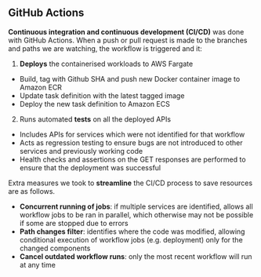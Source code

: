 ## GitHub Actions

**Continuous integration and continuous development (CI/CD)** was done with GitHub Actions. When a push or pull request is made to the branches and paths we are watching, the workflow is triggered and it:

1. **Deploys** the containerised workloads to AWS Fargate
 - Build, tag with Github SHA and push new Docker container image to Amazon ECR
 - Update task definition with the latest tagged image
 - Deploy the new task definition to Amazon ECS
2. Runs automated **tests** on all the deployed APIs
 - Includes APIs for services which were not identified for that workflow
 - Acts as regression testing to ensure bugs are not introduced to other services and previously working code
 - Health checks and assertions on the GET responses are performed to ensure that the deployment was successful

Extra measures we took to **streamline** the CI/CD process to save resources are as follows.
- **Concurrent running of jobs**: if multiple services are identified, allows all workflow jobs to be ran in parallel, which otherwise may not be possible if some are stopped due to errors
- **Path changes filter**: identifies where the code was modified, allowing conditional execution of workflow jobs (e.g. deployment) only for the changed components
- **Cancel outdated workflow runs**: only the most recent workflow will run at any time